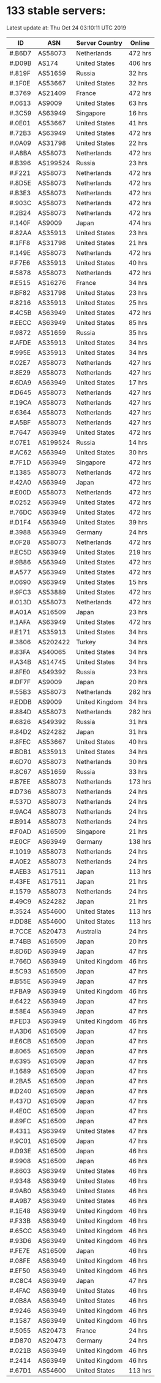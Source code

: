 # 133 stable servers:

Latest update at: Thu Oct 24 03:10:11 UTC 2019

| ID | ASN | Server Country | Online |
| -- | --- | -------------- | ------ |
| #.B6D7 | AS58073 | Netherlands | 472 hrs |
| #.D09B | AS174 | United States | 406 hrs |
| #.819F | AS51659 | Russia | 32 hrs |
| #.1F0E | AS53667 | United States | 32 hrs |
| #.3769 | AS21409 | France | 472 hrs |
| #.0613 | AS9009 | United States | 63 hrs |
| #.3C59 | AS63949 | Singapore | 16 hrs |
| #.0E01 | AS53667 | United States | 41 hrs |
| #.72B3 | AS63949 | United States | 472 hrs |
| #.0A09 | AS31798 | United States | 22 hrs |
| #.A8BA | AS58073 | Netherlands | 472 hrs |
| #.B396 | AS199524 | Russia | 23 hrs |
| #.F221 | AS58073 | Netherlands | 472 hrs |
| #.8D5E | AS58073 | Netherlands | 472 hrs |
| #.B3E3 | AS58073 | Netherlands | 472 hrs |
| #.903C | AS58073 | Netherlands | 472 hrs |
| #.2B24 | AS58073 | Netherlands | 472 hrs |
| #.140F | AS9009 | Japan | 474 hrs |
| #.82AA | AS35913 | United States | 23 hrs |
| #.1FF8 | AS31798 | United States | 21 hrs |
| #.149E | AS58073 | Netherlands | 472 hrs |
| #.F7E6 | AS35913 | United States | 40 hrs |
| #.5878 | AS58073 | Netherlands | 472 hrs |
| #.E515 | AS16276 | France | 34 hrs |
| #.BF82 | AS31798 | United States | 23 hrs |
| #.8216 | AS35913 | United States | 25 hrs |
| #.4C5B | AS63949 | United States | 472 hrs |
| #.EECC | AS63949 | United States | 85 hrs |
| #.9872 | AS51659 | Russia | 35 hrs |
| #.AFDE | AS35913 | United States | 34 hrs |
| #.995E | AS35913 | United States | 34 hrs |
| #.02E7 | AS58073 | Netherlands | 427 hrs |
| #.8E29 | AS58073 | Netherlands | 427 hrs |
| #.6DA9 | AS63949 | United States | 17 hrs |
| #.D645 | AS58073 | Netherlands | 427 hrs |
| #.19CA | AS58073 | Netherlands | 427 hrs |
| #.6364 | AS58073 | Netherlands | 427 hrs |
| #.A5BF | AS58073 | Netherlands | 427 hrs |
| #.7647 | AS63949 | United States | 472 hrs |
| #.07E1 | AS199524 | Russia | 14 hrs |
| #.AC62 | AS63949 | United States | 30 hrs |
| #.7F1D | AS63949 | Singapore | 472 hrs |
| #.1385 | AS58073 | Netherlands | 472 hrs |
| #.42A0 | AS63949 | Japan | 472 hrs |
| #.E00D | AS58073 | Netherlands | 472 hrs |
| #.0252 | AS63949 | United States | 472 hrs |
| #.76DC | AS63949 | United States | 472 hrs |
| #.D1F4 | AS63949 | United States | 39 hrs |
| #.3988 | AS63949 | Germany | 24 hrs |
| #.0F28 | AS58073 | Netherlands | 472 hrs |
| #.EC5D | AS63949 | United States | 219 hrs |
| #.9B86 | AS63949 | United States | 472 hrs |
| #.A577 | AS63949 | United States | 472 hrs |
| #.0690 | AS63949 | United States | 15 hrs |
| #.9FC3 | AS53889 | United States | 472 hrs |
| #.013D | AS58073 | Netherlands | 472 hrs |
| #.A01A | AS16509 | Japan | 23 hrs |
| #.1AFA | AS63949 | United States | 472 hrs |
| #.E171 | AS35913 | United States | 34 hrs |
| #.3806 | AS202422 | Turkey | 34 hrs |
| #.83FA | AS40065 | United States | 34 hrs |
| #.A34B | AS14745 | United States | 34 hrs |
| #.8FE0 | AS49392 | Russia | 23 hrs |
| #.DF7F | AS9009 | Japan | 20 hrs |
| #.55B3 | AS58073 | Netherlands | 282 hrs |
| #.EDDB | AS9009 | United Kingdom | 34 hrs |
| #.884D | AS58073 | Netherlands | 282 hrs |
| #.6826 | AS49392 | Russia | 31 hrs |
| #.84D2 | AS24282 | Japan | 31 hrs |
| #.8FEC | AS53667 | United States | 40 hrs |
| #.BDB1 | AS35913 | United States | 34 hrs |
| #.6D70 | AS58073 | Netherlands | 30 hrs |
| #.8C67 | AS51659 | Russia | 33 hrs |
| #.B7EE | AS58073 | Netherlands | 173 hrs |
| #.D736 | AS58073 | Netherlands | 24 hrs |
| #.537D | AS58073 | Netherlands | 24 hrs |
| #.9AC4 | AS58073 | Netherlands | 24 hrs |
| #.B914 | AS58073 | Netherlands | 24 hrs |
| #.F0AD | AS16509 | Singapore | 21 hrs |
| #.E0CF | AS63949 | Germany | 138 hrs |
| #.1019 | AS58073 | Netherlands | 24 hrs |
| #.A0E2 | AS58073 | Netherlands | 24 hrs |
| #.AEB3 | AS17511 | Japan | 113 hrs |
| #.43FE | AS17511 | Japan | 21 hrs |
| #.1579 | AS58073 | Netherlands | 24 hrs |
| #.49C9 | AS24282 | Japan | 21 hrs |
| #.3524 | AS54600 | United States | 113 hrs |
| #.DD8E | AS54600 | United States | 113 hrs |
| #.7CCE | AS20473 | Australia | 24 hrs |
| #.74BB | AS16509 | Japan | 20 hrs |
| #.8D6D | AS63949 | Japan | 47 hrs |
| #.766D | AS63949 | United Kingdom | 46 hrs |
| #.5C93 | AS16509 | Japan | 47 hrs |
| #.B55E | AS63949 | Japan | 47 hrs |
| #.FBA9 | AS63949 | United Kingdom | 46 hrs |
| #.6422 | AS63949 | Japan | 47 hrs |
| #.58E4 | AS63949 | Japan | 47 hrs |
| #.FED3 | AS63949 | United Kingdom | 46 hrs |
| #.A3D6 | AS16509 | Japan | 47 hrs |
| #.E6CB | AS16509 | Japan | 47 hrs |
| #.8065 | AS16509 | Japan | 47 hrs |
| #.6395 | AS16509 | Japan | 47 hrs |
| #.1689 | AS16509 | Japan | 47 hrs |
| #.2BA5 | AS16509 | Japan | 47 hrs |
| #.D240 | AS16509 | Japan | 47 hrs |
| #.437D | AS16509 | Japan | 47 hrs |
| #.4E0C | AS16509 | Japan | 47 hrs |
| #.89FC | AS16509 | Japan | 47 hrs |
| #.4311 | AS63949 | United States | 47 hrs |
| #.9C01 | AS16509 | Japan | 47 hrs |
| #.D93E | AS16509 | Japan | 46 hrs |
| #.9908 | AS16509 | Japan | 46 hrs |
| #.8603 | AS63949 | United States | 46 hrs |
| #.9348 | AS63949 | United States | 46 hrs |
| #.9AB0 | AS63949 | United States | 46 hrs |
| #.A9B7 | AS63949 | United States | 46 hrs |
| #.1E48 | AS63949 | United Kingdom | 46 hrs |
| #.F33B | AS63949 | United Kingdom | 46 hrs |
| #.65CC | AS63949 | United Kingdom | 46 hrs |
| #.93D6 | AS63949 | United Kingdom | 46 hrs |
| #.FE7E | AS16509 | Japan | 46 hrs |
| #.08FE | AS63949 | United Kingdom | 46 hrs |
| #.EF50 | AS63949 | United Kingdom | 46 hrs |
| #.C8C4 | AS63949 | Japan | 47 hrs |
| #.4FAC | AS63949 | United States | 46 hrs |
| #.0B8A | AS63949 | United States | 46 hrs |
| #.9246 | AS63949 | United Kingdom | 46 hrs |
| #.1587 | AS63949 | United Kingdom | 46 hrs |
| #.5055 | AS20473 | France | 24 hrs |
| #.D870 | AS20473 | Germany | 24 hrs |
| #.021B | AS63949 | United Kingdom | 46 hrs |
| #.2414 | AS63949 | United Kingdom | 46 hrs |
| #.67D1 | AS54600 | United States | 113 hrs |

